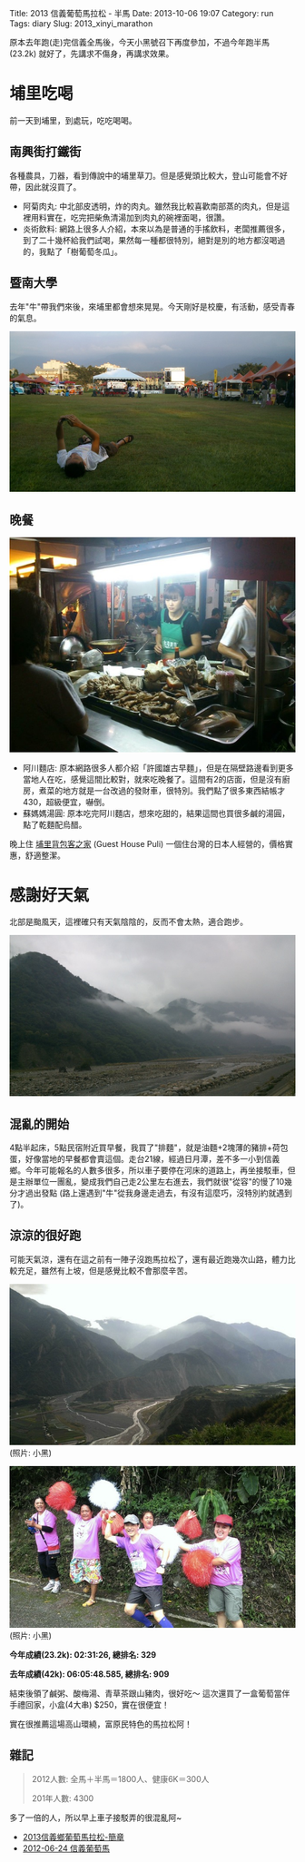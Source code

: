 Title: 2013 信義葡萄馬拉松 - 半馬
Date: 2013-10-06 19:07
Category: run
Tags: diary
Slug: 2013_xinyi_marathon

原本去年跑(走)完信義全馬後，今天小黑號召下再度參加，不過今年跑半馬 (23.2k) 就好了，先講求不傷身，再講求效果。

# 埔里吃喝
前一天到埔里，到處玩，吃吃喝喝。

## 南興街打鐵街
各種農具，刀器，看到傳說中的埔里草刀。但是感覺頭比較大，登山可能會不好帶，因此就沒買了。

* 阿菊肉丸: 中北部皮透明，炸的肉丸。雖然我比較喜歡南部蒸的肉丸，但是這裡用料實在，吃完把柴魚清湯加到肉丸的碗裡面喝，很讚。
* 炎術飲料: 網路上很多人介紹，本來以為是普通的手搖飲料，老闆推薦很多，到了二十幾杯給我們試喝，果然每一種都很特別，絕對是別的地方都沒喝過的，我點了「樹葡萄冬瓜」。

## 暨南大學
去年"牛"帶我們來後，來埔里都會想來晃晃。今天剛好是校慶，有活動，感受青春的氣息。

![ ](/static/images/2013-10-06_xinyi_marathon/tn_DSC_0584.jpg)

## 晚餐

![阿川麵店](/static/images/2013-10-06_xinyi_marathon/1374112_10151985274676289_794683170_n.jpg)

* 阿川麵店: 原本網路很多人都介紹「許國雄古早麵」，但是在隔壁路邊看到更多當地人在吃，感覺這間比較對，就來吃晚餐了。這間有2的店面，但是沒有廚房，煮菜的地方就是一台改過的發財車，很特別。我們點了很多東西結帳才430，超級便宜，嚇倒。
* 蘇媽媽湯圓: 原本吃完阿川麵店，想來吃甜的，結果這間也買很多鹹的湯圓，點了乾麵配烏醋。

晚上住 [埔里背包客之家](http://www.guesthousepuli.com/ch/index.html) (Guest House Puli) 一個住台灣的日本人經營的，價格實惠，舒適整潔。

# 感謝好天氣
北部是颱風天，這裡確只有天氣陰陰的，反而不會太熱，適合跑步。

![ ](/static/images/2013-10-06_xinyi_marathon/tn_DSC_0601.jpg)

## 混亂的開始
4點半起床，5點民宿附近買早餐，我買了"排麵"，就是油麵+2塊薄的豬排+荷包蛋，好像當地的早餐都會賣這個。走台21線，經過日月潭，差不多一小到信義鄉。今年可能報名的人數多很多，所以車子要停在河床的道路上，再坐接駁車，但是主辦單位一團亂，變成我們自己走2公里左右進去，我們就很"從容"的慢了10幾分才過出發點 (路上還遇到"牛"從我身邊走過去，有沒有這麼巧，沒特別約就遇到了)。

## 涼涼的很好跑

可能天氣涼，還有在這之前有一陣子沒跑馬拉松了，還有最近跑幾次山路，體力比較充足，雖然有上坡，但是感覺比較不會那麼辛苦。

![ ](/static/images/2013-10-06_xinyi_marathon/tn_19738.jpg)
(照片: 小黑)

![ ](/static/images/2013-10-06_xinyi_marathon/tn_19714.jpg)
(照片: 小黑)


**今年成績(23.2k): 02:31:26, 總排名: 329**

**去年成績(42k):  06:05:48.585, 總排名: 909**

結束後領了鹹粥、酸梅湯、青草茶跟山豬肉，很好吃～ 這次還買了一盒葡萄當伴手禮回家，小盒(4大串) $250，實在很便宜！

實在很推薦這場高山環繞，富原民特色的馬拉松阿！


## 雜記

> 2012人數: 全馬＋半馬＝1800人、健康6K＝300人
>
> 201年人數: 4300

多了一倍的人，所以早上車子接駁弄的很混亂阿~

* [2013信義鄉葡萄馬拉松-簡章](http://lohasnet.tw/xinyi20131006/Grapes1.htm)
* [2012-06-24 信義葡萄馬](https://www.facebook.com/moogoo.lee/media_set?set=a.10151080701626289.498508.573061288&type=3)
